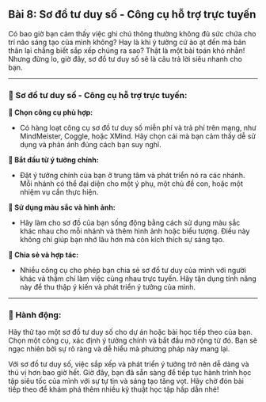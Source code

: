 ## Bài 8: Sơ đồ tư duy số - Công cụ hỗ trợ trực tuyến

Có bao giờ bạn cảm thấy việc ghi chú thông thường không đủ sức chứa cho trí não sáng tạo của mình không? Hay là khi ý tưởng cứ ào ạt đến mà bản thân lại chẳng biết sắp xếp chúng ra sao? Thật là một bài toán khó nhằn! Nhưng đừng lo, giờ đây, sơ đồ tư duy số sẽ là câu trả lời siêu nhanh cho bạn.

---

### 📌 Sơ đồ tư duy số - Công cụ hỗ trợ trực tuyến:

**🔹 Chọn công cụ phù hợp:**
- Có hàng loạt công cụ sơ đồ tư duy số miễn phí và trả phí trên mạng, như MindMeister, Coggle, hoặc XMind. Hãy chọn cái mà bạn cảm thấy dễ sử dụng và phản ánh đúng cách bạn suy nghĩ.

**🔹 Bắt đầu từ ý tưởng chính:**
- Đặt ý tưởng chính của bạn ở trung tâm và phát triển nó ra các nhánh. Mỗi nhánh có thể đại diện cho một ý phụ, một chủ đề con, hoặc một nhiệm vụ cần thực hiện.

**🔹 Sử dụng màu sắc và hình ảnh:**
- Hãy làm cho sơ đồ của bạn sống động bằng cách sử dụng màu sắc khác nhau cho mỗi nhánh và thêm hình ảnh hoặc biểu tượng. Điều này không chỉ giúp bạn nhớ lâu hơn mà còn kích thích sự sáng tạo.

**🔹 Chia sẻ và hợp tác:**
- Nhiều công cụ cho phép bạn chia sẻ sơ đồ tư duy của mình với người khác và thậm chí làm việc cùng nhau trực tuyến. Hãy tận dụng tính năng này để thu thập ý kiến và phát triển ý tưởng của mình.

---

### 🚀 Hành động:

Hãy thử tạo một sơ đồ tư duy số cho dự án hoặc bài học tiếp theo của bạn. Chọn một công cụ, xác định ý tưởng chính và bắt đầu mở rộng từ đó. Bạn sẽ ngạc nhiên bởi sự rõ ràng và dễ hiểu mà phương pháp này mang lại.

Với sơ đồ tư duy số, việc sắp xếp và phát triển ý tưởng trở nên dễ dàng và thú vị hơn bao giờ hết. Giờ đây, bạn đã sẵn sàng để tiếp tục hành trình học tập siêu tốc của mình với sự tự tin và sáng tạo tăng vọt. Hãy chờ đón bài tiếp theo để khám phá thêm nhiều kỹ thuật học tập hấp dẫn nhé!